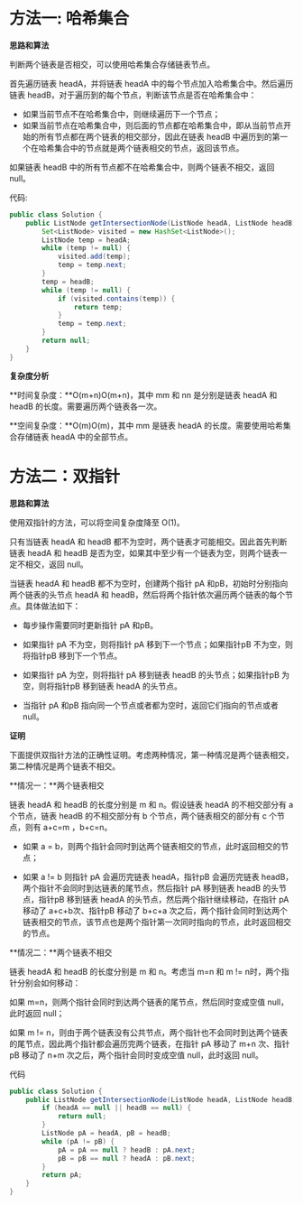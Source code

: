 # **方法一: 哈希集合**

**思路和算法**

判断两个链表是否相交，可以使用哈希集合存储链表节点。

首先遍历链表 headA，并将链表 headA 中的每个节点加入哈希集合中。然后遍历链表 headB，对于遍历到的每个节点，判断该节点是否在哈希集合中：

* 如果当前节点不在哈希集合中，则继续遍历下一个节点；
* 如果当前节点在哈希集合中，则后面的节点都在哈希集合中，即从当前节点开始的所有节点都在两个链表的相交部分，因此在链表 headB 中遍历到的第一个在哈希集合中的节点就是两个链表相交的节点，返回该节点。

如果链表 headB 中的所有节点都不在哈希集合中，则两个链表不相交，返回 null。

代码:

```java
public class Solution {
    public ListNode getIntersectionNode(ListNode headA, ListNode headB) {
        Set<ListNode> visited = new HashSet<ListNode>();
        ListNode temp = headA;
        while (temp != null) {
            visited.add(temp);
            temp = temp.next;
        }
        temp = headB;
        while (temp != null) {
            if (visited.contains(temp)) {
                return temp;
            }
            temp = temp.next;
        }
        return null;
    }
}
```


**复杂度分析**

**时间复杂度：**O(m+n)O(m+n)，其中 mm 和 nn 是分别是链表 headA 和 headB 的长度。需要遍历两个链表各一次。

**空间复杂度：**O(m)O(m)，其中 mm 是链表 headA 的长度。需要使用哈希集合存储链表 headA 中的全部节点。

# 方法二：双指针

**思路和算法**

使用双指针的方法，可以将空间复杂度降至 O(1)。

只有当链表 headA 和 headB 都不为空时，两个链表才可能相交。因此首先判断链表 headA 和 headB 是否为空，如果其中至少有一个链表为空，则两个链表一定不相交，返回 null。

当链表 headA 和 headB 都不为空时，创建两个指针 pA 和pB，初始时分别指向两个链表的头节点 headA 和 headB，然后将两个指针依次遍历两个链表的每个节点。具体做法如下：

* 每步操作需要同时更新指针 pA 和pB。

* 如果指针 pA 不为空，则将指针 pA 移到下一个节点；如果指针pB 不为空，则将指针pB 移到下一个节点。

* 如果指针 pA 为空，则将指针 pA 移到链表 headB 的头节点；如果指针pB 为空，则将指针pB 移到链表 headA 的头节点。

* 当指针 pA 和pB 指向同一个节点或者都为空时，返回它们指向的节点或者 null。

**证明**

下面提供双指针方法的正确性证明。考虑两种情况，第一种情况是两个链表相交，第二种情况是两个链表不相交。

**情况一：**两个链表相交

链表 headA 和 headB 的长度分别是 m 和 n。假设链表 headA 的不相交部分有 a 个节点，链表 headB 的不相交部分有 b 个节点，两个链表相交的部分有 c 个节点，则有 a+c=m ，b+c=n。

* 如果 a = b，则两个指针会同时到达两个链表相交的节点，此时返回相交的节点；

* 如果 a != b 则指针 pA 会遍历完链表 headA，指针pB 会遍历完链表 headB，两个指针不会同时到达链表的尾节点，然后指针 pA 移到链表 headB 的头节点，指针pB 移到链表 headA 的头节点，然后两个指针继续移动，在指针 pA 移动了 a+c+b次、指针pB 移动了 b+c+a 次之后，两个指针会同时到达两个链表相交的节点，该节点也是两个指针第一次同时指向的节点，此时返回相交的节点。

**情况二：**两个链表不相交

链表 headA 和 headB 的长度分别是 m 和 n。考虑当 m=n 和 m != n时，两个指针分别会如何移动：

如果 m=n，则两个指针会同时到达两个链表的尾节点，然后同时变成空值 null，此时返回 null；

如果 m != n，则由于两个链表没有公共节点，两个指针也不会同时到达两个链表的尾节点，因此两个指针都会遍历完两个链表，在指针 pA 移动了 m+n 次、指针pB 移动了 n+m 次之后，两个指针会同时变成空值 null，此时返回 null。

代码

```java
public class Solution {
    public ListNode getIntersectionNode(ListNode headA, ListNode headB) {
        if (headA == null || headB == null) {
            return null;
        }
        ListNode pA = headA, pB = headB;
        while (pA != pB) {
            pA = pA == null ? headB : pA.next;
            pB = pB == null ? headA : pB.next;
        }
        return pA;
    }
}

```